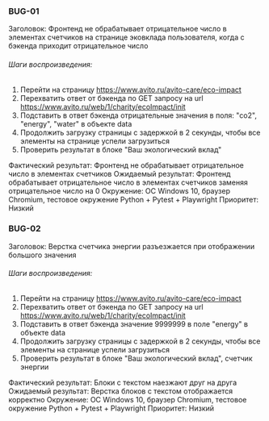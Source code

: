### BUG-01 
Заголовок: Фронтенд не обрабатывает отрицательное число в элементах счетчиков  на странице эковклада пользователя, когда с бэкенда приходит отрицательное число

###### Шаги воспроизведения:
1. Перейти на страницу https://www.avito.ru/avito-care/eco-impact
2. Перехватить ответ от бэкенда по GET запросу на url https://www.avito.ru/web/1/charity/ecoImpact/init
3. Подставить в ответ бэкенда отрицательные значения в поля: "co2", "energy", "water" в объекте data
4. Продолжить загрузку страницы с задержкой в 2 секунды, чтобы все элементы на странице успели загрузиться
5. Проверить результат в блоке "Ваш экологический вклад"

Фактический результат: Фронтенд не обрабатывает отрицательное число в элементах счетчиков
Ожидаемый результат: Фронтенд обрабатывает отрицательное число в элементах счетчиков заменяя отрицательное число на 0
Окружение: ОС Windows 10, браузер Chromium, тестовое окружение Python + Pytest + Playwright
Приоритет: Низкий

### BUG-02
Заголовок: Верстка счетчика энергии разъезжается при отображении большого значения

###### Шаги воспроизведения:
1. Перейти на страницу https://www.avito.ru/avito-care/eco-impact
2. Перехватить ответ от бэкенда по GET запросу на url https://www.avito.ru/web/1/charity/ecoImpact/init
3. Подставить в ответ бэкенда значение 9999999 в поле "energy" в объекте data
4. Продолжить загрузку страницы с задержкой в 2 секунды, чтобы все элементы на странице успели загрузиться
5. Проверить результат в блоке "Ваш экологический вклад", счетчик энергии

Фактический результат: Блоки с текстом наезжают друг на друга
Ожидаемый результат: Верстка блоков с текстом отображается корректно
Окружение:  ОС Windows 10, браузер Chromium, тестовое окружение Python + Pytest + Playwright
Приоритет: Низкий
